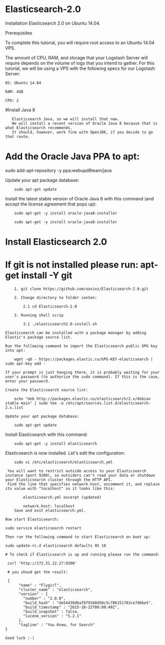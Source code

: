 # Elasticsearch-2.0
 Installation Elasticsearch 2.0 on Ubuntu 14.04.
 
 Prerequisites
 
 To complete this tutorial, you will require root access to an Ubuntu 14.04 VPS.
 
 The amount of CPU, RAM, and storage that your Logstash Server will require depends on the volume of logs that you intend to gather. 
 For this tutorial, we will be using a VPS with the following specs for our Logstash Server:

	OS: Ubuntu 14.04
	
	RAM: 4GB
	
	CPU: 2

   #Install Java 8
   
	   Elasticsearch Java, so we will install that now. 
	   We will install a recent version of Oracle Java 8 because that is what Elasticsearch recommends. 
	   It should, however, work fine with OpenJDK, if you decide to go that route.
   
   # Add the Oracle Java PPA to apt:
   
   sudo add-apt-repository -y ppa:webupd8team/java
   
   Update your apt package database:
   
		sudo apt-get update
   
   Install the latest stable version of Oracle Java 8 with this command (and accept the license agreement that pops up):
   
		sudo apt-get -y install oracle-java8-installer
   
		sudo apt-get -y install oracle-java8-installer
   
  # Install Elasticsearch 2.0
   
   # If git is not installed please run: apt-get install -Y git
   
		1. git clone https://github.com/oavioz/Elasticsearch-2.0.git
		
		2. Change directory to folder conten:
		
			2.1 cd Elasticsearch-2.0
			
		3. Running shell scrip
		
			3.1 ./elasticsearch2.0-install.sh
		
	Elasticsearch can be installed with a package manager by adding Elastic's package source list.
    
	Run the following command to import the Elasticsearch public GPG key into apt:
   
		wget -qO - https://packages.elastic.co/GPG-KEY-elasticsearch | sudo apt-key add -
   
	If your prompt is just hanging there, it is probably waiting for your user's password (to authorize the sudo command). If this is the case, enter your password.
   
	Create the Elasticsearch source list:
   
		echo "deb http://packages.elastic.co/elasticsearch/2.x/debian stable main" | sudo tee -a /etc/apt/sources.list.d/elasticsearch-2.x.list
   
	Update your apt package database:
   
		sudo apt-get update
   
   Install Elasticsearch with this command:
   
		sudo apt-get -y install elasticsearch
   
   Elasticsearch is now installed. Let's edit the configuration:
   
		sudo vi /etc/elasticsearch/elasticsearch.yml
   
     You will want to restrict outside access to your Elasticsearch instance (port 9200), so outsiders can't read your data or shutdown your Elasticsearch cluster through the HTTP API. 
	 Find the line that specifies network.host, uncomment it, and replace its value with "localhost" so it looks like this:
	 
			elasticsearch.yml excerpt (updated)
			
			network.host: localhost
		Save and exit elasticsearch.yml.
		
	Now start Elasticsearch:
	
	sudo service elasticsearch restart
	
	Then run the following command to start Elasticsearch on boot up:
	
	sudo update-rc.d elasticsearch defaults 95 10
	
	# To check if Elasticsearch is up and running please run the command:
	
	 curl 'http://172.31.12.27:9200'
	 
	 # you shoud get the result:
	 
	 {
		  "name" : "Flygirl",
		  "cluster_name" : "elasticsearch",
		  "version" : {
			"number" : "2.0.0",
			"build_hash" : "de54438d6af8f9340d50c5c786151783ce7d6be5",
			"build_timestamp" : "2015-10-22T08:09:48Z",
			"build_snapshot" : false,
			"lucene_version" : "5.2.1"
		  },
		  "tagline" : "You Know, for Search"
	}
	
	Good luck :-)
	
	

	 
	 